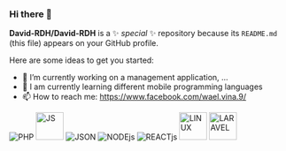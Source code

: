 ### Hi there 👋

**David-RDH/David-RDH** is a ✨ _special_ ✨ repository because its `README.md` (this file) appears on your GitHub profile.

Here are some ideas to get you started:

- 🔭 I’m currently working on a management application, ...
- 🌱 I am currently learning different mobile programming languages
- 📫 How to reach me: https://www.facebook.com/wael.vina.9/

<img src="https://www.vectorlogo.zone/logos/php/php-vertical.svg" alt="PHP"> <img height="50px" src="https://devicons.herokuapp.com/javascript-original.svg" alt="JS"> <img src="https://www.vectorlogo.zone/logos/json/json-ar21.svg" alt="JSON"> <img src="https://www.vectorlogo.zone/logos/nodejs/nodejs-horizontal.svg" alt="NODEjs"> <img src="https://www.vectorlogo.zone/logos/reactjs/reactjs-ar21.svg" alt="REACTjs"> <img height="50px" src="https://devicons.herokuapp.com/linux-original.svg" alt="LINUX"> <img height="50px" src="https://devicons.herokuapp.com/laravel-plain-wordmark.svg" alt="LARAVEL">
